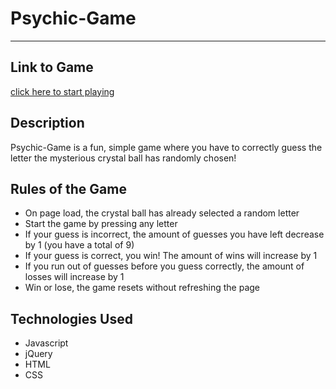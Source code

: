 # Psychic-Game
_______________________________________________________

## Link to Game
[click here to start playing](https://zuzanav.github.io/Psychic-Game/)

## Description
Psychic-Game is a fun, simple game where you have to correctly guess the letter the mysterious crystal ball has randomly chosen!

## Rules of the Game
- On page load, the crystal ball has already selected a random letter
- Start the game by pressing any letter
- If your guess is incorrect, the amount of guesses you have left decrease by 1 (you have a total of 9)
- If your guess is correct, you win! The amount of wins will increase by 1
- If you run out of guesses before you guess correctly, the amount of losses will increase by 1 
- Win or lose, the game resets without refreshing the page 

## Technologies Used
- Javascript
- jQuery
- HTML
- CSS 

